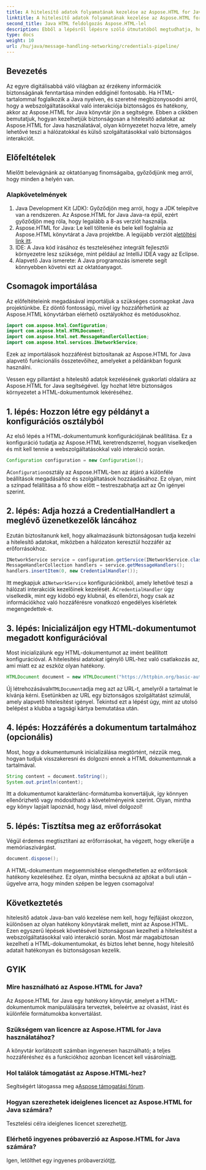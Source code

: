 ```yaml
---
title: A hitelesítő adatok folyamatának kezelése az Aspose.HTML for Java-ban
linktitle: A hitelesítő adatok folyamatának kezelése az Aspose.HTML for Java-ban
second_title: Java HTML feldolgozás Aspose.HTML-lel
description: Ebből a lépésről lépésre szóló útmutatóból megtudhatja, hogyan kezelheti biztonságosan a hitelesítő adatokat az Aspose.HTML for Java használatával. Fedezze fel az alapvető tippeket és a bevált gyakorlatokat.
type: docs
weight: 10
url: /hu/java/message-handling-networking/credentials-pipeline/
---
```

## Bevezetés
Az egyre digitálisabbá váló világban az érzékeny információk biztonságának fenntartása minden eddiginél fontosabb. Ha HTML-tartalommal foglalkozik a Java nyelven, és szeretné megbizonyosodni arról, hogy a webszolgáltatásokkal való interakciója biztonságos és hatékony, akkor az Aspose.HTML for Java könyvtár jön a segítségre. Ebben a cikkben bemutatjuk, hogyan kezelhetjük biztonságosan a hitelesítő adatokat az Aspose.HTML for Java használatával, olyan környezetet hozva létre, amely lehetővé teszi a hálózatokkal és külső szolgáltatásokkal való biztonságos interakciót.
## Előfeltételek
Mielőtt belevágnánk az oktatóanyag finomságaiba, győződjünk meg arról, hogy minden a helyén van. 
### Alapkövetelmények
1. Java Development Kit (JDK): Győződjön meg arról, hogy a JDK telepítve van a rendszeren. Az Aspose.HTML for Java Java-ra épül, ezért győződjön meg róla, hogy legalább a 8-as verziót használja.
2.  Aspose.HTML for Java: Le kell töltenie és bele kell foglalnia az Aspose.HTML könyvtárat a Java projektbe. A legújabb verziót a[letöltési link itt](https://releases.aspose.com/html/java/).
3. IDE: A Java kód írásához és teszteléséhez integrált fejlesztői környezetre lesz szüksége, mint például az IntelliJ IDEA vagy az Eclipse.
4. Alapvető Java ismerete: A Java programozás ismerete segít könnyebben követni ezt az oktatóanyagot.
## Csomagok importálása
Az előfeltételeink megadásával importáljuk a szükséges csomagokat Java projektünkbe. Ez döntő fontosságú, mivel így hozzáférhetünk az Aspose.HTML könyvtárban elérhető osztályokhoz és metódusokhoz.
```java
import com.aspose.html.Configuration;
import com.aspose.html.HTMLDocument;
import com.aspose.html.net.MessageHandlerCollection;
import com.aspose.html.services.INetworkService;
```
Ezek az importálások hozzáférést biztosítanak az Aspose.HTML for Java alapvető funkcionális összetevőihez, amelyeket a példánkban fogunk használni.

Vessen egy pillantást a hitelesítő adatok kezelésének gyakorlati oldalára az Aspose.HTML for Java segítségével. Így hozhat létre biztonságos környezetet a HTML-dokumentumok lekéréséhez.
## 1. lépés: Hozzon létre egy példányt a konfigurációs osztályból
Az első lépés a HTML-dokumentumunk konfigurációjának beállítása. Ez a konfiguráció tudatja az Aspose.HTML keretrendszerrel, hogyan viselkedjen és mit kell tennie a webszolgáltatásokkal való interakció során.
```java
Configuration configuration = new Configuration();
```
 A`Configuration`osztály az Aspose.HTML-ben az átjáró a különféle beállítások megadásához és szolgáltatások hozzáadásához. Ez olyan, mint a színpad felállítása a fő show előtt – testreszabhatja azt az Ön igényei szerint.
## 2. lépés: Adja hozzá a CredentialHandlert a meglévő üzenetkezelők láncához
Ezután biztosítanunk kell, hogy alkalmazásunk biztonságosan tudja kezelni a hitelesítő adatokat, miközben a hálózaton keresztül hozzáfér az erőforrásokhoz.
```java
INetworkService service = configuration.getService(INetworkService.class);
MessageHandlerCollection handlers = service.getMessageHandlers();
handlers.insertItem(0, new CredentialHandler());
```
 Itt megkapjuk a`INetworkService` konfigurációnkból, amely lehetővé teszi a hálózati interakciók kezelőinek kezelését. A`CredentialHandler` úgy viselkedik, mint egy kidobó egy klubnál, és ellenőrzi, hogy csak az információkhoz való hozzáférésre vonatkozó engedélyes kísérletek megengedettek-e.
## 3. lépés: Inicializáljon egy HTML-dokumentumot megadott konfigurációval
Most inicializálunk egy HTML-dokumentumot az imént beállított konfigurációval. A hitelesítési adatokat igénylő URL-hez való csatlakozás az, ami miatt ez az eszköz olyan hatékony.
```java
HTMLDocument document = new HTMLDocument("https://httpbin.org/basic-auth/username/securelystoredpassword", konfiguráció);
```
 Új létrehozásával`HTMLDocument`adja meg azt az URL-t, amelyről a tartalmat le kívánja kérni. Esetünkben az URL egy biztonságos szolgáltatást szimulál, amely alapvető hitelesítést igényel. Tekintsd ezt a lépést úgy, mint az utolsó belépést a klubba a tagsági kártya bemutatása után.
## 4. lépés: Hozzáférés a dokumentum tartalmához (opcionális)
Most, hogy a dokumentumunk inicializálása megtörtént, nézzük meg, hogyan tudjuk visszakeresni és dolgozni ennek a HTML dokumentumnak a tartalmával.
```java
String content = document.toString();
System.out.println(content);
```
Itt a dokumentumot karakterlánc-formátumba konvertáljuk, így könnyen ellenőrizhető vagy módosítható a követelményeink szerint. Olyan, mintha egy könyv lapjait lapoznád, hogy lásd, mivel dolgozol!
## 5. lépés: Tisztítsa meg az erőforrásokat
Végül érdemes megtisztítani az erőforrásokat, ha végzett, hogy elkerülje a memóriaszivárgást.
```java
document.dispose();
```
A HTML-dokumentum megsemmisítése elengedhetetlen az erőforrások hatékony kezeléséhez. Ez olyan, mintha becsukná az ajtókat a buli után – ügyelve arra, hogy minden szépen be legyen csomagolva!
## Következtetés
hitelesítő adatok Java-ban való kezelése nem kell, hogy fejfájást okozzon, különösen az olyan hatékony könyvtárak mellett, mint az Aspose.HTML. Ezen egyszerű lépések követésével biztonságosan kezelheti a hitelesítést a webszolgáltatásokkal való interakció során. Most már magabiztosan kezelheti a HTML-dokumentumokat, és biztos lehet benne, hogy hitelesítő adatait hatékonyan és biztonságosan kezelik.

## GYIK
### Mire használható az Aspose.HTML for Java?
Az Aspose.HTML for Java egy hatékony könyvtár, amelyet a HTML-dokumentumok manipulálására terveztek, beleértve az olvasást, írást és különféle formátumokba konvertálást.
### Szükségem van licencre az Aspose.HTML for Java használatához?
 A könyvtár korlátozott számban ingyenesen használható; a teljes hozzáféréshez és a funkciókhoz azonban licencet kell vásárolnia[itt](https://purchase.aspose.com/buy).
### Hol találok támogatást az Aspose.HTML-hez?
 Segítségért látogassa meg a[Aspose támogatási fórum](https://forum.aspose.com/c/html/29).
### Hogyan szerezhetek ideiglenes licencet az Aspose.HTML for Java számára?
 Tesztelési célra ideiglenes licencet szerezhet[itt](https://purchase.aspose.com/temporary-license/).
### Elérhető ingyenes próbaverzió az Aspose.HTML for Java számára?
 Igen, letölthet egy ingyenes próbaverziót[itt](https://releases.aspose.com/).